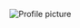 ![Profile picture](https://user-images.githubusercontent.com/51764547/59545229-89ef1680-8ed0-11e9-9a89-c742b1e5d5a5.jpg)
